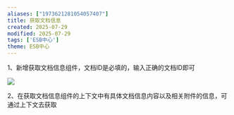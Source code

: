```yaml
---
aliases: ["1973621281054057407"]
title: 获取文档信息
created: 2025-07-29
modified: 2025-07-29
tags: ['ESB中心']
theme: ESB中心
---
```


1、新增获取文档信息组件，文档ID是必填的，输入正确的文档ID即可

![](https://myhelpdoc.oss-cn-heyuan.aliyuncs.com/mdimages/d1ce5ffc958604b74cb1b3842063c0ae.jpg)

2、在获取文档信息组件的上下文中有具体文档信息内容以及相关附件的信息，可通过上下文去获取

